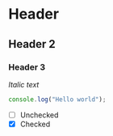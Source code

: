 # Header
## Header 2
### Header 3
_Italic text_
``` javascript
console.log("Hello world");
```
- [ ] Unchecked
- [x] Checked
